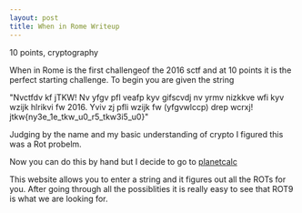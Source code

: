 ```yaml
---
layout: post
title: When in Rome Writeup
---
```


10 points, cryptography

When in Rome is the first challengeof the 2016 sctf and at 10 points it is the perfect
starting challenge. To begin you are given the string

"Nvctfdv kf jTKW! Nv yfgv pfl veafp kyv gifscvdj nv yrmv nizkkve wfi kyv wzijk hlrikvi fw 2016. Yviv zj pfli wzijk fw (yfgvwlccp) drep wcrxj! jtkw{ny3e_1e_tkw_u0_r5_tkw3i5_u0}"

Judging by the name and my basic understanding of crypto I figured this was a Rot probelm.

Now you can do this by hand but I decide to go to [planetcalc](http://www.planetcalc.com/1434)

This website allows you to enter a string and it figures out all the ROTs for you.
After going through all the possiblities it is really easy to see that ROT9 is what we are looking for.
